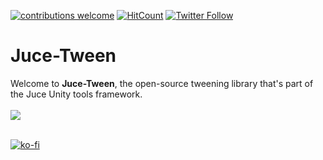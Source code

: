 [![contributions welcome](https://img.shields.io/badge/contributions-welcome-brightgreen.svg?style=flat)](https://github.com/Juce-Assets/Juce-Tween/issues)
[![HitCount](http://hits.dwyl.com/Juce-Assets/Juce-Tween.svg)](http://hits.dwyl.com/Juce-Assets/Juce-Tween)
[![Twitter Follow](https://img.shields.io/badge/twitter-%406uillem-blue.svg?style=flat&label=Follow)](https://twitter.com/6uillem)
# Juce-Tween
Welcome to **Juce-Tween**, the open-source tweening library that's part of the Juce Unity tools framework.
 <br/>
 <br/>
![](https://github.com/Juce-Assets/Juce-Tween/blob/develop/Misc/LogoShortHeight.png)
 <br/>
 <br/>
 
  [![ko-fi](https://www.ko-fi.com/img/githubbutton_sm.svg)](https://ko-fi.com/juceunity)
 
